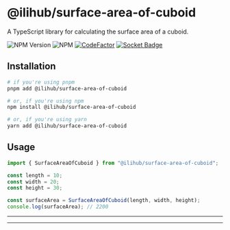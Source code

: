 # @ilihub/surface-area-of-cuboid

A TypeScript library for calculating the surface area of a cuboid.

![NPM Version](https://img.shields.io/npm/v/%40ilihub%2Fsurface-area-of-cuboid?color=33cd56&logo=npm)
![NPM](https://img.shields.io/npm/l/%40ilihub%2Fsurface-area-of-cuboid)
[![CodeFactor](https://www.codefactor.io/repository/github/ilihub/npm/badge)](https://www.codefactor.io/repository/github/ilihub/npm)
[![Socket Badge](https://socket.dev/api/badge/npm/package/@ilihub/surface-area-of-cuboid)](https://socket.dev/npm/package/@ilihub/surface-area-of-cuboid)

## Installation

```bash
# if you're using pnpm
pnpm add @ilihub/surface-area-of-cuboid

# or, if you're using npm
npm install @ilihub/surface-area-of-cuboid

# or, if you're using yarn
yarn add @ilihub/surface-area-of-cuboid
```

## Usage

```javascript
import { SurfaceAreaOfCuboid } from "@ilihub/surface-area-of-cuboid";

const length = 10;
const width = 20;
const height = 30;

const surfaceArea = SurfaceAreaOfCuboid(length, width, height);
console.log(surfaceArea); // 2200
```

---

<!-- sponsors_and_backers_section_start -->

<!-- sponsors_and_backers_section_end -->

---
